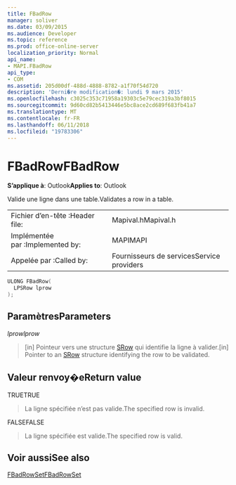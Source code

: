 ```yaml
---
title: FBadRow
manager: soliver
ms.date: 03/09/2015
ms.audience: Developer
ms.topic: reference
ms.prod: office-online-server
localization_priority: Normal
api_name:
- MAPI.FBadRow
api_type:
- COM
ms.assetid: 205d00df-488d-4888-8782-a1f70f54d720
description: 'Derni�re modification�: lundi 9 mars 2015'
ms.openlocfilehash: c3025c353c71958a19303c5e79cec319a3bf8015
ms.sourcegitcommit: 9d60cd82b5413446e5bc8ace2cd689f683fb41a7
ms.translationtype: MT
ms.contentlocale: fr-FR
ms.lasthandoff: 06/11/2018
ms.locfileid: "19783306"
---
```

# <a name="fbadrow"></a><span data-ttu-id="f97ac-103">FBadRow</span><span class="sxs-lookup"><span data-stu-id="f97ac-103">FBadRow</span></span>

  
  
<span data-ttu-id="f97ac-104">**S’applique à**: Outlook</span><span class="sxs-lookup"><span data-stu-id="f97ac-104">**Applies to**: Outlook</span></span> 
  
<span data-ttu-id="f97ac-105">Valide une ligne dans une table.</span><span class="sxs-lookup"><span data-stu-id="f97ac-105">Validates a row in a table.</span></span>
  
|||
|:-----|:-----|
|<span data-ttu-id="f97ac-106">Fichier d’en-tête :</span><span class="sxs-lookup"><span data-stu-id="f97ac-106">Header file:</span></span>  <br/> |<span data-ttu-id="f97ac-107">Mapival.h</span><span class="sxs-lookup"><span data-stu-id="f97ac-107">Mapival.h</span></span>  <br/> |
|<span data-ttu-id="f97ac-108">Implémentée par :</span><span class="sxs-lookup"><span data-stu-id="f97ac-108">Implemented by:</span></span>  <br/> |<span data-ttu-id="f97ac-109">MAPI</span><span class="sxs-lookup"><span data-stu-id="f97ac-109">MAPI</span></span>  <br/> |
|<span data-ttu-id="f97ac-110">Appelée par :</span><span class="sxs-lookup"><span data-stu-id="f97ac-110">Called by:</span></span>  <br/> |<span data-ttu-id="f97ac-111">Fournisseurs de services</span><span class="sxs-lookup"><span data-stu-id="f97ac-111">Service providers</span></span>  <br/> |
   
```cpp
ULONG FBadRow(
  LPSRow lprow
);
```

## <a name="parameters"></a><span data-ttu-id="f97ac-112">Paramètres</span><span class="sxs-lookup"><span data-stu-id="f97ac-112">Parameters</span></span>

 <span data-ttu-id="f97ac-113">_lprow_</span><span class="sxs-lookup"><span data-stu-id="f97ac-113">_lprow_</span></span>
  
> <span data-ttu-id="f97ac-114">[in] Pointeur vers une structure [SRow](srow.md) qui identifie la ligne à valider.</span><span class="sxs-lookup"><span data-stu-id="f97ac-114">[in] Pointer to an [SRow](srow.md) structure identifying the row to be validated.</span></span> 
    
## <a name="return-value"></a><span data-ttu-id="f97ac-115">Valeur renvoy�e</span><span class="sxs-lookup"><span data-stu-id="f97ac-115">Return value</span></span>

<span data-ttu-id="f97ac-116">TRUE</span><span class="sxs-lookup"><span data-stu-id="f97ac-116">TRUE</span></span> 
  
> <span data-ttu-id="f97ac-117">La ligne spécifiée n’est pas valide.</span><span class="sxs-lookup"><span data-stu-id="f97ac-117">The specified row is invalid.</span></span>
    
<span data-ttu-id="f97ac-118">FALSE</span><span class="sxs-lookup"><span data-stu-id="f97ac-118">FALSE</span></span> 
  
> <span data-ttu-id="f97ac-119">La ligne spécifiée est valide.</span><span class="sxs-lookup"><span data-stu-id="f97ac-119">The specified row is valid.</span></span>
    
## <a name="see-also"></a><span data-ttu-id="f97ac-120">Voir aussi</span><span class="sxs-lookup"><span data-stu-id="f97ac-120">See also</span></span>



[<span data-ttu-id="f97ac-121">FBadRowSet</span><span class="sxs-lookup"><span data-stu-id="f97ac-121">FBadRowSet</span></span>](fbadrowset.md)

